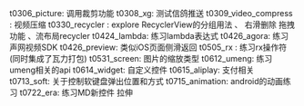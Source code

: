 t0306_picture: 调用裁剪功能
t0308_xg: 测试信鸽推送
t0309_video_compress : 视频压缩
t0330_recycler : explore RecyclerView的分组用法 、 右滑删除 拖拽功能 、流布局recycler
t0424_lambda: 练习lambda表达式
t0426_agora: 练习声网视频SDK
t0426_preview: 类似iOS页面侧滑返回
t0505_rx : 练习rx操作符 (同时集成了瓦力打包)
t0531_screen: 图片的缩放类型
t0612_umeng: 练习umeng相关的api
t0614_widget: 自定义控件
t0615_aliplay: 支付相关
t0713_soft: 关于控制软键盘弹出位置和方式
t0715_animation: android的动画练习 
t0722_era: 练习MD新控件 拉伸